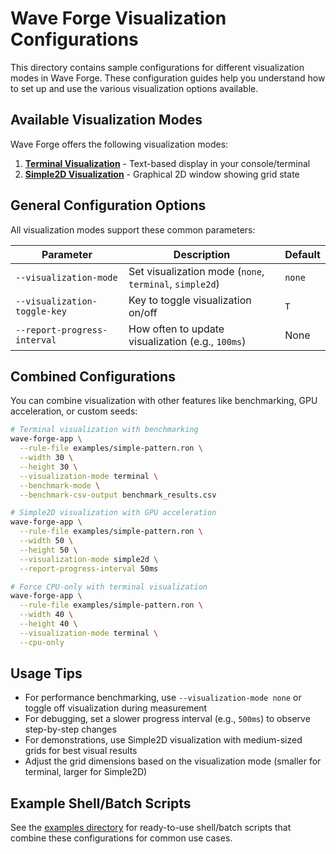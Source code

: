 # Wave Forge Visualization Configurations

This directory contains sample configurations for different visualization modes in Wave Forge. These configuration guides help you understand how to set up and use the various visualization options available.

## Available Visualization Modes

Wave Forge offers the following visualization modes:

1. **[Terminal Visualization](terminal_viz.md)** - Text-based display in your console/terminal
2. **[Simple2D Visualization](simple2d_viz.md)** - Graphical 2D window showing grid state

## General Configuration Options

All visualization modes support these common parameters:

| Parameter                    | Description                                             | Default |
| ---------------------------- | ------------------------------------------------------- | ------- |
| `--visualization-mode`       | Set visualization mode (`none`, `terminal`, `simple2d`) | `none`  |
| `--visualization-toggle-key` | Key to toggle visualization on/off                      | `T`     |
| `--report-progress-interval` | How often to update visualization (e.g., `100ms`)       | None    |

## Combined Configurations

You can combine visualization with other features like benchmarking, GPU acceleration, or custom seeds:

```bash
# Terminal visualization with benchmarking
wave-forge-app \
  --rule-file examples/simple-pattern.ron \
  --width 30 \
  --height 30 \
  --visualization-mode terminal \
  --benchmark-mode \
  --benchmark-csv-output benchmark_results.csv

# Simple2D visualization with GPU acceleration
wave-forge-app \
  --rule-file examples/simple-pattern.ron \
  --width 50 \
  --height 50 \
  --visualization-mode simple2d \
  --report-progress-interval 50ms

# Force CPU-only with terminal visualization
wave-forge-app \
  --rule-file examples/simple-pattern.ron \
  --width 40 \
  --height 40 \
  --visualization-mode terminal \
  --cpu-only
```

## Usage Tips

- For performance benchmarking, use `--visualization-mode none` or toggle off visualization during measurement
- For debugging, set a slower progress interval (e.g., `500ms`) to observe step-by-step changes
- For demonstrations, use Simple2D visualization with medium-sized grids for best visual results
- Adjust the grid dimensions based on the visualization mode (smaller for terminal, larger for Simple2D)

## Example Shell/Batch Scripts

See the [examples directory](../../examples/) for ready-to-use shell/batch scripts that combine these configurations for common use cases.
